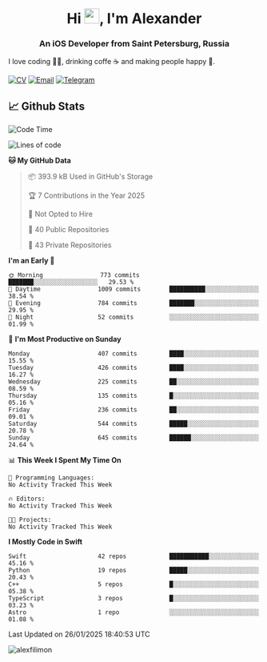 <h1 align="center">Hi <img src="https://raw.githubusercontent.com/MartinHeinz/MartinHeinz/master/wave.gif" width="30px">, I'm Alexander</h1>
<h3 align="center">An iOS Developer from Saint Petersburg, Russia</h3>

I love coding 👨‍💻, drinking coffe ☕️ and making people happy 🎊.

[![CV](https://img.shields.io/badge/CV-Александр%20Филимонов-14b420)](./resources/CV_Aleksandr_Filimonov_iOS_November_2023.pdf)
[![Email](https://img.shields.io/badge/Email-as.filimonov@mail.ru-f39f37)](mailto:as.filimonov@mail.ru)
[![Telegram](https://img.shields.io/badge/Telegram-alexfilimon-1686b1)](https://t.me/alexfilimon)

## 📈 Github Stats

<!--START_SECTION:waka-->
![Code Time](http://img.shields.io/badge/Code%20Time-0%20secs-blue)

![Lines of code](https://img.shields.io/badge/From%20Hello%20World%20I%27ve%20Written-1.6%20million%20lines%20of%20code-blue)

**🐱 My GitHub Data** 

> 📦 393.9 kB Used in GitHub's Storage 
 > 
> 🏆 7 Contributions in the Year 2025
 > 
> 🚫 Not Opted to Hire
 > 
> 📜 40 Public Repositories 
 > 
> 🔑 43 Private Repositories 
 > 
**I'm an Early 🐤** 

```text
🌞 Morning                773 commits         ███████░░░░░░░░░░░░░░░░░░   29.53 % 
🌆 Daytime                1009 commits        ██████████░░░░░░░░░░░░░░░   38.54 % 
🌃 Evening                784 commits         ███████░░░░░░░░░░░░░░░░░░   29.95 % 
🌙 Night                  52 commits          ░░░░░░░░░░░░░░░░░░░░░░░░░   01.99 % 
```
📅 **I'm Most Productive on Sunday** 

```text
Monday                   407 commits         ████░░░░░░░░░░░░░░░░░░░░░   15.55 % 
Tuesday                  426 commits         ████░░░░░░░░░░░░░░░░░░░░░   16.27 % 
Wednesday                225 commits         ██░░░░░░░░░░░░░░░░░░░░░░░   08.59 % 
Thursday                 135 commits         █░░░░░░░░░░░░░░░░░░░░░░░░   05.16 % 
Friday                   236 commits         ██░░░░░░░░░░░░░░░░░░░░░░░   09.01 % 
Saturday                 544 commits         █████░░░░░░░░░░░░░░░░░░░░   20.78 % 
Sunday                   645 commits         ██████░░░░░░░░░░░░░░░░░░░   24.64 % 
```


📊 **This Week I Spent My Time On** 

```text
💬 Programming Languages: 
No Activity Tracked This Week

🔥 Editors: 
No Activity Tracked This Week

🐱‍💻 Projects: 
No Activity Tracked This Week
```

**I Mostly Code in Swift** 

```text
Swift                    42 repos            ███████████░░░░░░░░░░░░░░   45.16 % 
Python                   19 repos            █████░░░░░░░░░░░░░░░░░░░░   20.43 % 
C++                      5 repos             █░░░░░░░░░░░░░░░░░░░░░░░░   05.38 % 
TypeScript               3 repos             █░░░░░░░░░░░░░░░░░░░░░░░░   03.23 % 
Astro                    1 repo              ░░░░░░░░░░░░░░░░░░░░░░░░░   01.08 % 
```




 Last Updated on 26/01/2025 18:40:53 UTC
<!--END_SECTION:waka-->

<img align="center" src="https://github-readme-stats.vercel.app/api?username=alexfilimon&show_icons=true" alt="alexfilimon" />

